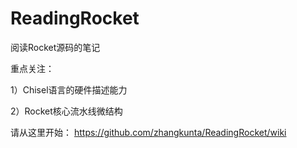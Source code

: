 # ReadingRocket
阅读Rocket源码的笔记

重点关注：

1）Chisel语言的硬件描述能力

2）Rocket核心流水线微结构

请从这里开始：
https://github.com/zhangkunta/ReadingRocket/wiki

